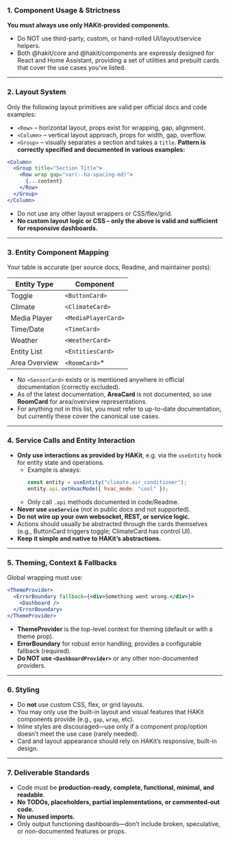 ### 1. Component Usage & Strictness

**You must always use only HAKit-provided components.**  
- Do NOT use third-party, custom, or hand-rolled UI/layout/service helpers.  
- Both @hakit/core and @hakit/components are expressly designed for React and Home Assistant, providing a set of utilities and prebuilt cards that cover the use cases you’ve listed.

---

### 2. Layout System

Only the following layout primitives are valid per official docs and code examples:
- `<Row>` – horizontal layout, props exist for wrapping, gap, alignment.
- `<Column>` – vertical layout approach, props for width, gap, overflow.
- `<Group>` – visually separates a section and takes a `title`.
**Pattern is correctly specified and documented in various examples:**

```jsx
<Column>
  <Group title="Section Title">
    <Row wrap gap="var(--ha-spacing-md)">
      {...content}
    </Row>
  </Group>
</Column>
```
- Do not use any other layout wrappers or CSS/flex/grid.  
- **No custom layout logic or CSS – only the above is valid and sufficient for responsive dashboards.**

---

### 3. Entity Component Mapping

Your table is accurate (per source docs, Readme, and maintainer posts):

| Entity Type   | Component           |
|---------------|---------------------|
| Toggle        | `<ButtonCard>`      |
| Climate       | `<ClimateCard>`     |
| Media Player  | `<MediaPlayerCard>` |
| Time/Date     | `<TimeCard>`        |
| Weather       | `<WeatherCard>`     |
| Entity List   | `<EntitiesCard>`    |
| Area Overview | `<RoomCard>`*       |

- No `<SensorCard>` exists or is mentioned anywhere in official documentation (correctly excluded).
- As of the latest documentation, **AreaCard** is not documented, so use **RoomCard** for area/overview representations.
- For anything not in this list, you must refer to up-to-date documentation, but currently these cover the canonical use cases.

---

### 4. Service Calls and Entity Interaction

- **Only use interactions as provided by HAKit**, e.g. via the `useEntity` hook for entity state and operations.
    - Example is always:  
      ```js
      const entity = useEntity("climate.air_conditioner");
      entity.api.setHvacMode({ hvac_mode: "cool" });
      ```
    - Only call `.api` methods documented in code/Readme.
- **Never use `useService`** (not in public docs and not supported).
- **Do not wire up your own websocket, REST, or service logic.**
- Actions should usually be abstracted through the cards themselves (e.g., ButtonCard triggers toggle; ClimateCard has control UI).
- **Keep it simple and native to HAKit’s abstractions.**

---

### 5. Theming, Context & Fallbacks

Global wrapping must use:

```jsx
<ThemeProvider>
  <ErrorBoundary fallback={<div>Something went wrong.</div>}>
    <Dashboard />
  </ErrorBoundary>
</ThemeProvider>
```
- **ThemeProvider** is the top-level context for theming (default or with a theme prop).
- **ErrorBoundary** for robust error handling, provides a configurable fallback (required).
- **Do NOT use `<DashboardProvider>`** or any other non-documented providers.

---

### 6. Styling

- Do **not** use custom CSS, flex, or grid layouts.
- You may only use the built-in layout and visual features that HAKit components provide (e.g., `gap`, `wrap`, etc).
- Inline styles are discouraged—use only if a component prop/option doesn’t meet the use case (rarely needed).
- Card and layout appearance should rely on HAKit’s responsive, built-in design.

---

### 7. Deliverable Standards

- Code must be **production-ready, complete, functional, minimal, and readable**.
- **No TODOs, placeholders, partial implementations, or commented-out code.**
- **No unused imports.**
- Only output functioning dashboards—don’t include broken, speculative, or non-documented features or props.
